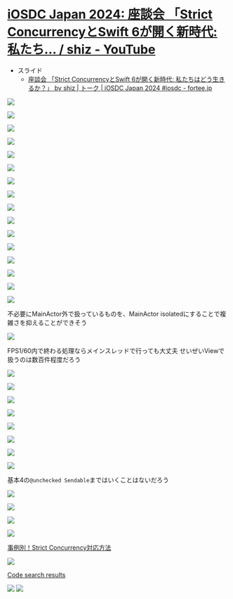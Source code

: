# [iOSDC Japan 2024: 座談会 「Strict ConcurrencyとSwift 6が開く新時代: 私たち… / shiz - YouTube](https://www.youtube.com/watch?app=desktop&v=IQtWiJMcFv0&ab_channel=iOSDCJapan)

- スライド
    - [座談会 「Strict ConcurrencyとSwift 6が開く新時代: 私たちはどう生きるか？」 by shiz | トーク | iOSDC Japan 2024 #iosdc - fortee.jp](https://fortee.jp/iosdc-japan-2024/proposal/5e7b95a8-9a2e-47d5-87a7-545c46c38b25)

![](https://i.imgur.com/V9737vl.jpeg)

![](https://i.imgur.com/MoJvZPZ.jpeg)

![](https://i.imgur.com/OvcfkZG.jpeg)

![](https://i.imgur.com/o7EEz6m.jpeg)

![](https://i.imgur.com/NsdpAbq.jpeg)

![](https://i.imgur.com/oFsvvhJ.jpeg)

![](https://i.imgur.com/QsaOPsw.jpeg)

![](https://i.imgur.com/DVfwJR5.jpeg)

![](https://i.imgur.com/Wna83Lv.jpeg)

![](https://i.imgur.com/rXlLVKn.jpeg)

![](https://i.imgur.com/2tq88qk.jpeg)

![](https://i.imgur.com/qJIcoAm.jpeg)

![](https://i.imgur.com/oDqDnyx.jpeg)

![](https://i.imgur.com/VOSWFTn.jpeg)

![](https://i.imgur.com/ysmdwUr.jpeg)

![](https://i.imgur.com/up78Ste.jpeg)

不必要にMainActor外で扱っているものを、MainActor isolatedにすることで複雑さを抑えることができそう

![](https://i.imgur.com/1BgciTi.jpeg)

FPS1/60内で終わる処理ならメインスレッドで行っても大丈夫
せいぜいViewで扱うのは数百件程度だろう

![](https://i.imgur.com/nTQr4WE.jpeg)

![](https://i.imgur.com/XRTjuN2.jpeg)

![](https://i.imgur.com/WX0HAsF.jpeg)

![](https://i.imgur.com/sbnmEsU.jpeg)

![](https://i.imgur.com/ZNaZnHe.jpeg)

![](https://i.imgur.com/fUuxos4.jpeg)

![](https://i.imgur.com/QIDATYv.jpeg)

![](https://i.imgur.com/PHlFOq6.jpeg)

基本4の`@unchecked Sendable`まではいくことはないだろう

![](https://i.imgur.com/BBstkfe.jpeg)

![](https://i.imgur.com/PkiDOKj.jpeg)

![](https://i.imgur.com/aeV7q1Z.jpeg)

![](https://i.imgur.com/jmvwGuD.jpeg)

[事例別！Strict Concurrency対応方法](https://zenn.dev/matsuji/articles/99fd796f8e405a)

![](https://i.imgur.com/EpywPjr.jpeg)

[Code search results](https://github.com/search?q=repo%3Aswiftlang%2Fswift%20%22Sending%20%27self%27%20risks%20causing%20data%20races%22&type=code)

![](https://i.imgur.com/RpHad8I.jpeg)
![](https://i.imgur.com/PJLIXWX.jpeg)
